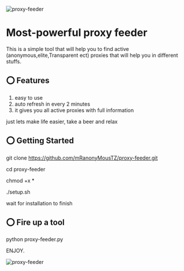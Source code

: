 ![proxy-feeder](https://user-images.githubusercontent.com/38766899/63697272-40eb0500-c825-11e9-911d-8e6880eaa348.png)

# Most-powerful proxy feeder
This is a simple tool that will help you to find active (anonymous,elite,Transparent ect) proxies that will help you in different stuffs.

## ⭕️ Features

1. easy to use
2. auto refresh in every 2 minutes
3. it gives you all active proxies with full information

just lets make life easier, take a beer and relax


## ⭕️ Getting Started
git clone https://github.com/mRanonyMousTZ/proxy-feeder.git

cd proxy-feeder

chmod +x *

./setup.sh

wait for installation to finish

## ⭕️ Fire up a tool

python proxy-feeder.py

ENJOY.

![proxy-feeder](https://user-images.githubusercontent.com/38766899/63697272-40eb0500-c825-11e9-911d-8e6880eaa348.png)














